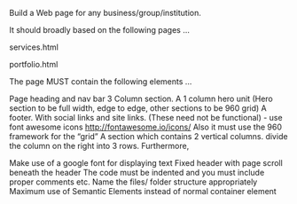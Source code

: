 Build a Web page for any business/group/institution.

It should broadly based on the following pages …

services.html

portfolio.html

The page MUST contain the following elements …

Page heading and nav bar
3 Column section.
A 1 column hero unit (Hero section to be full width, edge to edge, other sections to be 960 grid)
A footer. With social links and site links. (These need not be functional) - use font awesome icons http://fontawesome.io/icons/
Also it must use the 960 framework for the “grid”
A section which contains 2 vertical columns. divide the column on the right into 3 rows.
Furthermore,

Make use of a google font for displaying text
Fixed header with page scroll beneath the header
The code must be indented and you must include proper comments etc.
Name the files/ folder structure appropriately
Maximum use of Semantic Elements instead of normal container element

